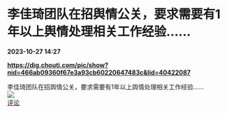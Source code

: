 # 李佳琦团队在招舆情公关，要求需要有1年以上舆情处理相关工作经验……

**2023-10-27 14:27**

**https://dig.chouti.com/pic/show?nid=466ab09360f67e3a93cb60220647483c&lid=40422087**

李佳琦团队在招舆情公关，要求需要有1年以上舆情处理相关工作经验……  
![](https://img3.chouti.com/CHOUTI_231027_45165DCEEA7C491180B04F0C2BEAEDC8.jpg)  
[评论](https://m.chouti.com/link/40422087)